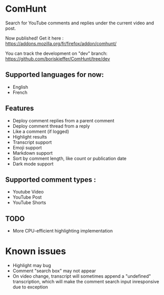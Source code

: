 # ComHunt
Search for YouTube comments and replies under the current video and post. 

Now published! Get it here :
https://addons.mozilla.org/fr/firefox/addon/comhunt/

You can track the development on "dev" branch:
https://github.com/boriskieffer/ComHunt/tree/dev

## Supported languages for now:
- English
- French

## Features
- Deploy comment replies from a parent comment
- Deploy comment thread from a reply
- Like a comment (if logged)
- Highlight results
- Transcript support
- Emoji support
- Markdown support
- Sort by comment length, like count or publication date
- Dark mode support

## Supported comment types :
- Youtube Video
- YouTube Post
- YouTube Shorts

## TODO
- More CPU-efficient highlighting implementation

# Known issues
- Highlight may bug
- Comment "search box" may not appear
- On video change, transcript will sometimes append a "undefined" transcription, which will make the comment search input inresponsive due to exception
